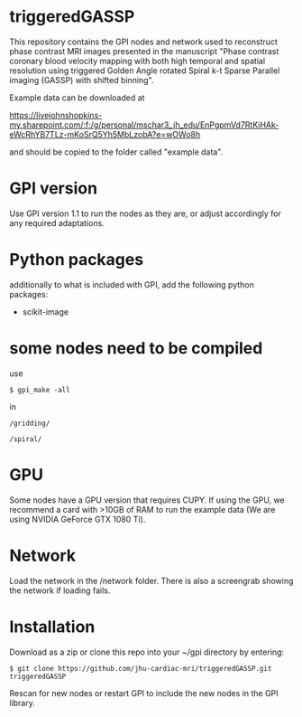 # triggeredGASSP
This repository contains the GPI nodes and network used to reconstruct phase contrast MRI images presented in the manuscript "Phase contrast coronary blood velocity mapping with both high temporal and spatial resolution using triggered Golden Angle rotated Spiral k-t Sparse Parallel imaging (GASSP) with shifted binning".

Example data can be downloaded at

https://livejohnshopkins-my.sharepoint.com/:f:/g/personal/mschar3_jh_edu/EnPgpmVd7RtKiHAk-eWcRhYB7TLz-mKoSrQ5Yh5MbLzobA?e=wOWo8h
    
and should be copied to the folder called "example data".

# GPI version
Use GPI version 1.1 to run the nodes as they are, or adjust accordingly for any required adaptations.

# Python packages
additionally to what is included with GPI, add the following python packages:
- scikit-image

# some nodes need to be compiled
use

    $ gpi_make -all

in 

    /gridding/
    
    /spiral/

# GPU
Some nodes have a GPU version that requires CUPY. 
If using the GPU, we recommend a card with >10GB of RAM to run the example data (We are using NVIDIA GeForce GTX 1080 Ti).

# Network
Load the network in the /network folder. There is also a screengrab showing the network if loading fails.

# Installation
Download as a zip or clone this repo into your ~/gpi directory by entering:

    $ git clone https://github.com/jhu-cardiac-mri/triggeredGASSP.git triggeredGASSP

Rescan for new nodes or restart GPI to include the new nodes in the GPI library.

